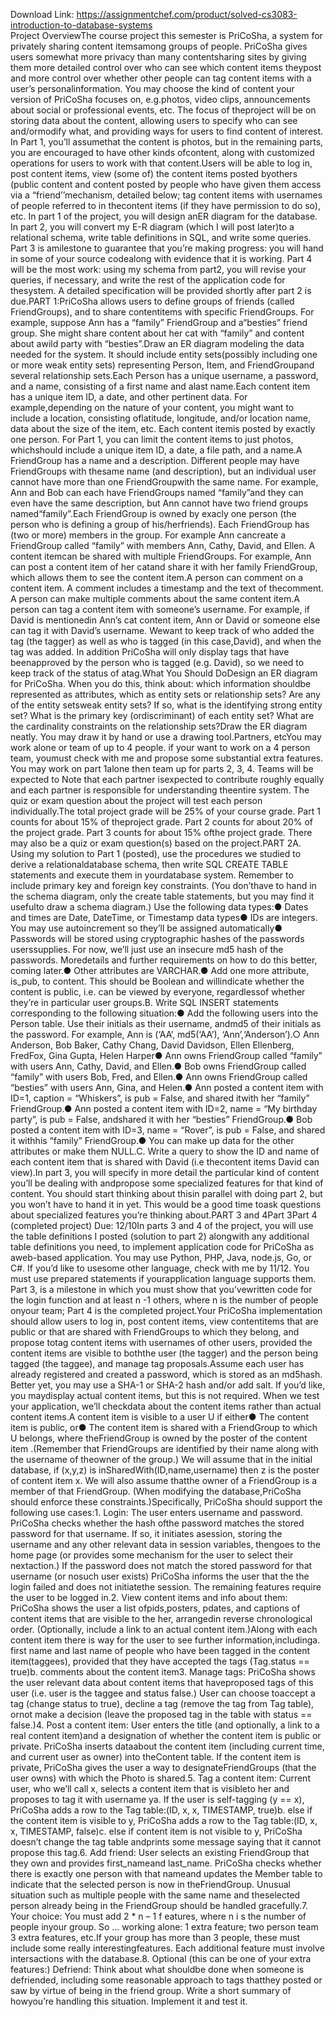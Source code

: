 Download Link: https://assignmentchef.com/product/solved-cs3083-introduction-to-database-systems
<br>
Project OverviewThe course project this semester is PriCoSha, a system for privately sharing content itemsamong groups of people. PriCoSha gives users somewhat more privacy than many contentsharing sites by giving them more detailed control over who can see which content items theypost and more control over whether other people can tag content items with a user’s personalinformation. You may choose the kind of content your version of PriCoSha focuses on, e.g.photos, video clips, announcements about social or professional events, etc. The focus of theproject will be on storing data about the content, allowing users to specify who can see and/ormodify what, and providing ways for users to find content of interest. In Part 1, you’ll assumethat the content is photos, but in the remaining parts, you are encouraged to have other kinds ofcontent, along with customized operations for users to work with that content.Users will be able to log in, post content items, view (some of) the content items posted byothers (public content and content posted by people who have given them access via a “friend’’mechanism, detailed below; tag content items with usernames of people referred to in thecontent items (if they have permission to do so), etc. In part 1 of the project, you will design anER diagram for the database. In part 2, you will convert my E-R diagram (which I will post later)to a relational schema, write table definitions in SQL, and write some queries. Part 3 is amilestone to guarantee that you’re making progress: you will hand in some of your source codealong with evidence that it is working. Part 4 will be the most work: using my schema from part2, you will revise your queries, if necessary, and write the rest of the application code for thesystem. A detailed specification will be provided shortly after part 2 is due.PART 1:PriCoSha allows users to define groups of friends (called FriendGroups), and to share contentitems with specific FriendGroups. For example, suppose Ann has a “family” FriendGroup and a“besties” friend group. She might share content about her cat with “family” and content about awild party with “besties”.Draw an ER diagram modeling the data needed for the system. It should include entity sets(possibly including one or more weak entity sets) representing Person, Item, and FriendGroupand several relationship sets.Each Person has a unique username, a password, and a name, consisting of a first name and alast name.Each content item has a unique item ID, a date, and other pertinent data. For example,depending on the nature of your content, you might want to include a location, consisting oflatitude, longitude, and/or location name, data about the size of the item, etc. Each content itemis posted by exactly one person. For Part 1, you can limit the content items to just photos, whichshould include a unique item ID, a date, a file path, and a name.A FriendGroup has a name and a description. Different people may have FriendGroups with thesame name (and description), but an individual user cannot have more than one FriendGroupwith the same name. For example, Ann and Bob can each have FriendGroups named “family”and they can even have the same description, but Ann cannot have two friend groups named“family”.Each FriendGroup is owned by exacly one person (the person who is defining a group of his/herfriends). Each FriendGroup has (two or more) members in the group. For example Ann cancreate a FriendGroup called “family” with members Ann, Cathy, David, and Ellen. A content itemcan be shared with multiple FriendGroups. For example, Ann can post a content item of her catand share it with her family FriendGroup, which allows them to see the content item.A person can comment on a content item. A comment includes a timestamp and the text of thecomment. A person can make multiple comments about the same content item.A person can tag a content item with someone’s username. For example, if David is mentionedin Ann’s cat content item, Ann or David or someone else can tag it with David’s username. Wewant to keep track of who added the tag (the tagger) as well as who is tagged (in this case,David), and when the tag was added. In addition PriCoSha will only display tags that have beenapproved by the person who is tagged (e.g. David), so we need to keep track of the status of atag.What You Should DoDesign an ER diagram for PriCoSha. When you do this, think about: which information shouldbe represented as attributes, which as entity sets or relationship sets? Are any of the entity setsweak entity sets? If so, what is the identifying strong entity set? What is the primary key (ordiscriminant) of each entity set? What are the cardinality constraints on the relationship sets?Draw the ER diagram neatly. You may draw it by hand or use a drawing tool.Partners, etcYou may work alone or team of up to 4 people. if your want to work on a 4 person team, youmust check with me and propose some substantial extra features. You may work on part 1alone then team up for parts 2, 3, 4. Teams will be expected to Note that each partner isexpected to contribute roughly equally and each partner is responsible for understanding theentire system. The quiz or exam question about the project will test each person individually.The total project grade will be 25% of your course grade. Part 1 counts for about 15% of theproject grade. Part 2 counts for about 20% of the project grade. Part 3 counts for about 15% ofthe project grade. There may also be a quiz or exam question(s) based on the project.PART 2A. Using my solution to Part 1 (posted), use the procedures we studied to derive a relationaldatabase schema, then write SQL CREATE TABLE statements and execute them in yourdatabase system. Remember to include primary key and foreign key constraints. (You don’thave to hand in the schema diagram, only the create table statements, but you may find it usefulto draw a schema diagram.) Use the following data types:● Dates and times are Date, DateTime, or Timestamp data types● IDs are integers. You may use autoincrement so they’ll be assigned automatically● Passwords will be stored using cryptographic hashes of the passwords userssupplies. For now, we’ll just use an insecure md5 hash of the passwords. Moredetails and further requirements on how to do this better, coming later.● Other attributes are VARCHAR.● Add one more attribute, is_pub, to content. This should be Boolean and willindicate whether the content is public, i.e. can be viewed by everyone, regardlessof whether they’re in particular user groups.B. Write SQL INSERT statements corresponding to the following situation:● Add the following users into the Person table. Use their initials as their username, andmd5 of their initials as the password. For example, Ann is (‘AA’, md5(‘AA’), ‘Ann’,‘Anderson’).○ Ann Anderson, Bob Baker, Cathy Chang, David Davidson, Ellen Ellenberg, FredFox, Gina Gupta, Helen Harper● Ann owns FriendGroup called “family” with users Ann, Cathy, David, and Ellen.● Bob owns FriendGroup called “family” with users Bob, Fred, and Ellen.● Ann owns FriendGroup called “besties” with users Ann, Gina, and Helen.● Ann posted a content item with ID=1, caption = “Whiskers”, is pub = False, and shared itwith her “family” FriendGroup.● Ann posted a content item with ID=2, name = “My birthday party”, is pub = False, andshared it with her “besties” FriendGroup.● Bob posted a content item with ID=3, name = “Rover”, is pub = False, and shared it withhis “family” FriendGroup.● You can make up data for the other attributes or make them NULL.C. Write a query to show the ID and name of each content item that is shared with David (i.e thecontent items David can view).In part 3, you will specify in more detail the particular kind of content you’ll be dealing with andpropose some specialized features for that kind of content. You should start thinking about thisin parallel with doing part 2, but you won’t have to hand it in yet. This would be a good time toask questions about specialized features you’re thinking about.PART 3 and 4Part 3Part 4 (completed project) Due: 12/10In parts 3 and 4 of the project, you will use the table definitions I posted (solution to part 2) alongwith any additional table definitions you need, to implement application code for PriCoSha as aweb-based application. You may use Python, PHP, Java, node.js, Go, or C#. If you’d like to usesome other language, check with me by 11/12. You must use prepared statements if yourapplication language supports them. Part 3, is a milestone in which you must show that you’vewritten code for the login function and at least n -1 others, where n is the number of people onyour team; Part 4 is the completed project.Your PriCoSha implementation should allow users to log in, post content items, view contentitems that are public or that are shared with FriendGroups to which they belong, and propose totag content items with usernames of other users, provided the content items are visible to boththe user (the tagger) and the person being tagged (the taggee), and manage tag proposals.Assume each user has already registered and created a password, which is stored as an md5hash. Better yet, you may use a SHA-1 or SHA-2 hash and/or add salt. If you’d like, you maydisplay actual content items, but this is not required. When we test your application, we’ll checkdata about the content items rather than actual content items.A content item is visible to a user U if either● The content item is public, or● The content item is shared with a FriendGroup to which U belongs, where theFriendGroup is owned by the poster of the content item .(Remember that FriendGroups are identified by their name along with the username of theowner of the group.) We will assume that in the initial database, if (x,y,z) is inSharedWith(ID,name,username) then z is the poster of content item x. We will also assume thatthe owner of a FriendGroup is a member of that FriendGroup. (When modifying the database,PriCoSha should enforce these constraints.)Specifically, PriCoSha should support the following use cases:1. Login: The user enters username and password. PriCoSha checks whether the hash ofthe password matches the stored password for that username. If so, it initiates asession, storing the username and any other relevant data in session variables, thengoes to the home page (or provides some mechanism for the user to select their nextaction.) If the password does not match the stored password for that username (or nosuch user exists) PriCoSha informs the user that the the login failed and does not initiatethe session. The remaining features require the user to be logged in.2. View content items and info about them: PriCoSha shows the user a list ofpids,posters, pdates, and captions of content items that are visible to the her, arrangedin reverse chronological order. (Optionally, include a link to an actual content item.)Along with each content item there is way for the user to see further information,includinga. first name and last name of people who have been tagged in the content item(taggees), provided that they have accepted the tags (Tag.status == true)b. comments about the content item3. Manage tags: PriCoSha shows the user relevant data about content items that haveproposed tags of this user (i.e. user is the taggee and status false.) User can choose toaccept a tag (change status to true), decline a tag (remove the tag from Tag table), ornot make a decision (leave the proposed tag in the table with status == false.)4. Post a content item: User enters the title (and optionally, a link to a real content item)and a designation of whether the content item is public or private. PriCoSha inserts dataabout the content item (including current time, and current user as owner) into theContent table. If the content item is private, PriCoSha gives the user a way to designateFriendGroups (that the user owns) with which the Photo is shared.5. Tag a content item: Current user, who we’ll call x, selects a content item that is visibleto her and proposes to tag it with username ya. If the user is self-tagging (y == x), PriCoSha adds a row to the Tag table:(ID, x, x, TIMESTAMP, true)b. else if the content item is visible to y, PriCoSha adds a row to the Tag table:(ID, x, x, TIMESTAMP, false)c. else if content item is not visible to y, PriCoSha doesn’t change the tag table andprints some message saying that it cannot propose this tag.6. Add friend: User selects an existing FriendGroup that they own and provides first_nameand last_name. PriCoSha checks whether there is exactly one person with that nameand updates the Member table to indicate that the selected person is now in theFriendGroup. Unusual situation such as multiple people with the same name and theselected person already being in the FriendGroup should be handled gracefully.7. Your choice: You must add 2 * n – 1 f eatures, where n i s the number of people inyour group. So … working alone: 1 extra feature; two person team 3 extra features, etc.If your group has more than 3 people, these must include some really interestingfeatures. Each additional feature must involve intersactions with the database.8. Optional (this can be one of your extra features:) Defriend: Think about what shouldbe done when someone is defriended, including some reasonable approach to tags thatthey posted or saw by virtue of being in the friend group. Write a short summary of howyou’re handling this situation. Implement it and test it.